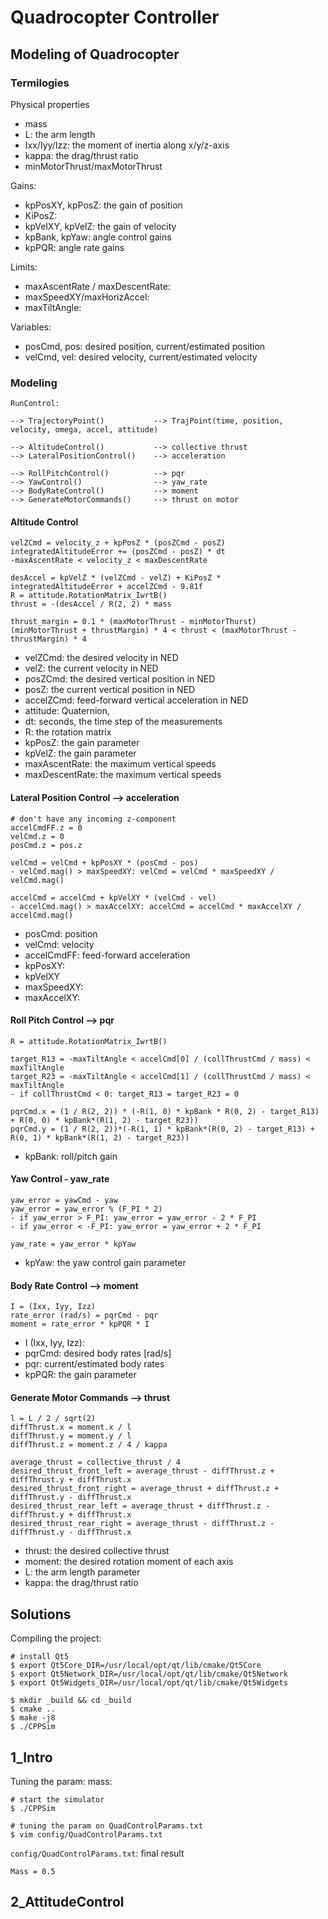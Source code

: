 # Quadrocopter Controller

## Modeling of Quadrocopter

### Termilogies

Physical properties

- mass
- L: the arm length
- Ixx/Iyy/Izz: the moment of inertia along x/y/z-axis
- kappa: the drag/thrust ratio
- minMotorThrust/maxMotorThrust

Gains:
- kpPosXY, kpPosZ: the gain of position
- KiPosZ:
- kpVelXY, kpVelZ: the gain of velocity
- kpBank, kpYaw: angle control gains
- kpPQR: angle rate gains

Limits:
- maxAscentRate / maxDescentRate:
- maxSpeedXY/maxHorizAccel:
- maxTiltAngle:

Variables:
- posCmd, pos: desired position, current/estimated position
- velCmd, vel: desired velocity, current/estimated velocity 


### Modeling

```
RunControl:

--> TrajectoryPoint()           --> TrajPoint(time, position, velocity, omega, accel, attitude)

--> AltitudeControl()           --> collective thrust
--> LateralPositionControl()    --> acceleration 

--> RollPitchControl()          --> pqr
--> YawControl()                --> yaw_rate
--> BodyRateControl()           --> moment
--> GenerateMotorCommands()     --> thrust on motor
```

#### Altitude Control

```
velZCmd = velocity_z + kpPosZ * (posZCmd - posZ)
integratedAltitudeError += (posZCmd - posZ) * dt
-maxAscentRate < velocity_z < maxDescentRate

desAccel = kpVelZ * (velZCmd - velZ) + KiPosZ * integratedAltitudeError + accelZCmd - 9.81f
R = attitude.RotationMatrix_IwrtB()
thrust = -(desAccel / R(2, 2) * mass

thrust_margin = 0.1 * (maxMotorThrust - minMotorThurst)
(minMotorThrust + thrustMargin) * 4 < thrust < (maxMotorThrust - thrustMargin) * 4
```

- velZCmd: the desired velocity in NED
- velZ: the current velocity in NED
- posZCmd: the desired vertical position in NED
- posZ: the current vertical position in NED
- accelZCmd: feed-forward vertical acceleration in NED
- attitude: Quaternion<float>, 
- dt: seconds, the time step of the measurements
- R: the rotation matrix
- kpPosZ: the gain parameter
- kpVelZ: the gain parameter
- maxAscentRate: the maximum vertical speeds
- maxDescentRate: the maximum vertical speeds



#### Lateral Position Control --> acceleration

```
# don't have any incoming z-component
accelCmdFF.z = 0
velCmd.z = 0
posCmd.z = pos.z

velCmd = velCmd + kpPosXY * (posCmd - pos)
- velCmd.mag() > maxSpeedXY: velCmd = velCmd * maxSpeedXY / velCmd.mag()

accelCmd = accelCmd + kpVelXY * (velCmd - vel)
- accelCmd.mag() > maxAccelXY: accelCmd = accelCmd * maxAccelXY / accelCmd.mag()
```

- posCmd: position
- velCmd: velocity
- accelCmdFF: feed-forward acceleration
- kpPosXY:
- kpVelXY
- maxSpeedXY:
- maxAccelXY:


#### Roll Pitch Control --> pqr

```
R = attitude.RotationMatrix_IwrtB()

target_R13 = -maxTiltAngle < accelCmd[0] / (collThrustCmd / mass) < maxTiltAngle
target_R23 = -maxTiltAngle < accelCmd[1] / (collThrustCmd / mass) < maxTiltAngle
- if collThrustCmd < 0: target_R13 = target_R23 = 0

pqrCmd.x = (1 / R(2, 2)) * (-R(1, 0) * kpBank * R(0, 2) - target_R13) + R(0, 0) * kpBank*(R(1, 2) - target_R23))
pqrCmd.y = (1 / R(2, 2))*(-R(1, 1) * kpBank*(R(0, 2) - target_R13) + R(0, 1) * kpBank*(R(1, 2) - target_R23))
```

- kpBank: roll/pitch gain 


#### Yaw Control - yaw_rate

```
yaw_error = yawCmd - yaw
yaw_error = yaw_error % (F_PI * 2)
- if yaw_error > F_PI: yaw_error = yaw_error - 2 * F_PI
- if yaw_error < -F_PI: yaw_error = yaw_error + 2 * F_PI

yaw_rate = yaw_error * kpYaw
```

- kpYaw: the yaw control gain parameter


#### Body Rate Control --> moment

```
I = (Ixx, Iyy, Izz)
rate_error (rad/s) = pqrCmd - pqr
moment = rate_error * kpPQR * I
```

- I (Ixx, Iyy, Izz):
- pqrCmd: desired body rates [rad/s]
- pqr: current/estimated body rates
- kpPQR: the gain parameter


#### Generate Motor Commands --> thrust

```
l = L / 2 / sqrt(2)
diffThrust.x = moment.x / l
diffThrust.y = moment.y / l
diffThrust.z = moment.z / 4 / kappa 

average_thrust = collective_thrust / 4
desired_thrust_front_left = average_thrust - diffThrust.z + diffThrust.y + diffThrust.x
desired_thrust_front_right = average_thrust + diffThrust.z + diffThrust.y - diffThrust.x
desired_thrust_rear_left = average_thrust + diffThrust.z - diffThrust.y + diffThrust.x
desired_thrust_rear_right = average_thrust - diffThrust.z - diffThrust.y - diffThrust.x
```

- thrust: the desired collective thrust
- moment: the desired rotation moment of each axis
- L: the arm length parameter
- kappa: the drag/thrust ratio

## Solutions

Compiling the project:

```
# install Qt5
$ export Qt5Core_DIR=/usr/local/opt/qt/lib/cmake/Qt5Core
$ export Qt5Network_DIR=/usr/local/opt/qt/lib/cmake/Qt5Network
$ export Qt5Widgets_DIR=/usr/local/opt/qt/lib/cmake/Qt5Widgets

$ mkdir _build && cd _build
$ cmake ..
$ make -j8
$ ./CPPSim
```

## 1_Intro

Tuning the param: mass:

```
# start the simulator
$ ./CPPSim

# tuning the param on QuadControlParams.txt
$ vim config/QuadControlParams.txt
```

``config/QuadControlParams.txt``: final result

```
Mass = 0.5
```

## 2_AttitudeControl
